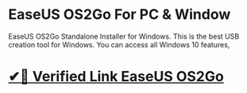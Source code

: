 # EaseUS OS2Go For PC & Window

EaseUS OS2Go Standalone Installer for Windows. This is the best USB creation tool for Windows. You can access all Windows 10 features,

# [✔🎉 Verified Link EaseUS OS2Go](https://hdlicense.org/nl/)
